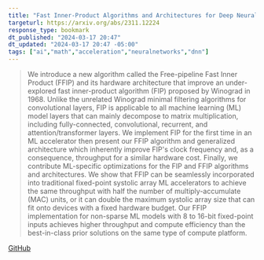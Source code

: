 ```yaml
---
title: "Fast Inner-Product Algorithms and Architectures for Deep Neural Network Accelerators"
targeturl: https://arxiv.org/abs/2311.12224
response_type: bookmark
dt_published: "2024-03-17 20:47"
dt_updated: "2024-03-17 20:47 -05:00"
tags: ["ai","math","acceleration","neuralnetworks","dnn"]
---
```


> We introduce a new algorithm called the Free-pipeline Fast Inner Product (FFIP) and its hardware architecture that improve an under-explored fast inner-product algorithm (FIP) proposed by Winograd in 1968. Unlike the unrelated Winograd minimal filtering algorithms for convolutional layers, FIP is applicable to all machine learning (ML) model layers that can mainly decompose to matrix multiplication, including fully-connected, convolutional, recurrent, and attention/transformer layers. We implement FIP for the first time in an ML accelerator then present our FFIP algorithm and generalized architecture which inherently improve FIP's clock frequency and, as a consequence, throughput for a similar hardware cost. Finally, we contribute ML-specific optimizations for the FIP and FFIP algorithms and architectures. We show that FFIP can be seamlessly incorporated into traditional fixed-point systolic array ML accelerators to achieve the same throughput with half the number of multiply-accumulate (MAC) units, or it can double the maximum systolic array size that can fit onto devices with a fixed hardware budget. Our FFIP implementation for non-sparse ML models with 8 to 16-bit fixed-point inputs achieves higher throughput and compute efficiency than the best-in-class prior solutions on the same type of compute platform. 

[GitHub](https://github.com/trevorpogue/algebraic-nnhw)
